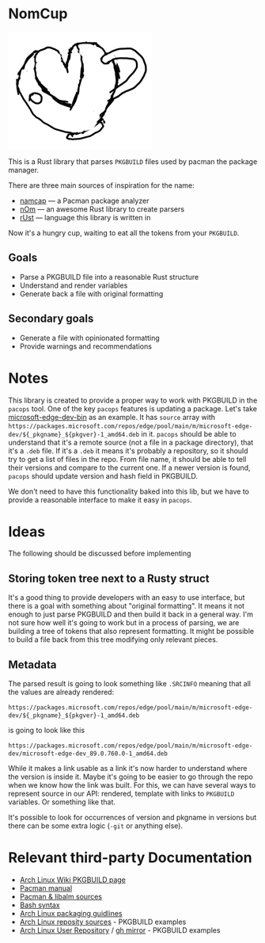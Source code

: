 # NomCup

![NomCup the mascot](nomcup.png)

This is a Rust library that parses `PKGBUILD` files used by pacman the package manager.

There are three main sources of inspiration for the name:
* [namcap](https://gitlab.archlinux.org/pacman/namcap) — a Pacman package analyzer
* [nOm](https://github.com/rust-bakery/nom) — an awesome Rust library to create parsers
* [rUst](https://www.rust-lang.org) — language this library is written in

Now it's a hungry cup, waiting to eat all the tokens from your `PKGBUILD`.

## Goals

* Parse a PKGBUILD file into a reasonable Rust structure
* Understand and render variables
* Generate back a file with original formatting

## Secondary goals

* Generate a file with opinionated formatting
* Provide warnings and recommendations

# Notes

This library is created to provide a proper way to work with PKGBUILD in the `pacops` tool.
One of the key `pacops` features is updating a package.
Let's take [microsoft-edge-dev-bin](https://aur.archlinux.org/cgit/aur.git/tree/PKGBUILD?h=microsoft-edge-dev-bin) as an example.
It has `source` array with `https://packages.microsoft.com/repos/edge/pool/main/m/microsoft-edge-dev/${_pkgname}_${pkgver}-1_amd64.deb` in it.
`pacops` should be able to understand that it's a remote source (not a file in a package directory), that it's a `.deb` file.
If it's a `.deb` it means it's probably a repository, so it should try to get a list of files in the repo.
From file name, it should be able to tell their versions and compare to the current one.
If a newer version is found, `pacops` should update version and hash field in PKGBUILD.

We don't need to have this functionality baked into this lib, but we have to provide a reasonable interface to make it easy in `pacops`.

# Ideas
The following should be discussed before implementing

## Storing token tree next to a Rusty struct

It's a good thing to provide developers with an easy to use interface, but there is a goal with something about "original formatting".
It means it not enough to just parse PKGBUILD and then build it back in a general way.
I'm not sure how well it's going to work but in a process of parsing, we are building a tree of tokens that also represent formatting.
It might be possible to build a file back from this tree modifying only relevant pieces.

## Metadata
The parsed result is going to look something like `.SRCINFO` meaning that all the values are already rendered:
```
https://packages.microsoft.com/repos/edge/pool/main/m/microsoft-edge-dev/${_pkgname}_${pkgver}-1_amd64.deb
```
is going to look like this

```
https://packages.microsoft.com/repos/edge/pool/main/m/microsoft-edge-dev/microsoft-edge-dev_89.0.760.0-1_amd64.deb
```

While it makes a link usable as a link it's now harder to understand where the version is inside it.
Maybe it's going to be easier to go through the repo when we know how the link was built.
For this, we can have several ways to represent source in our API: rendered, template with links to `PKGBUILD` variables.
Or something like that.

It's possible to look for occurrences of version and pkgname in versions but there can be some extra logic (`-git` or anything else).

# Relevant third-party Documentation

* [Arch Linux Wiki PKGBUILD page](https://wiki.archlinux.org/title/PKGBUILD)
* [Pacman manual](https://wiki.archlinux.org/title/PKGBUILD)
* [Pacman & libalm sources](https://gitlab.archlinux.org/pacman/pacman)
* [Bash syntax](https://www.gnu.org/software/bash/manual/bash.html#Shell-Syntax)
* [Arch Linux packaging guidlines](https://wiki.archlinux.org/title/Arch_package_guidelines)
* [Arch Linux reposity sources](https://github.com/archlinux/svntogit-packages) - PKGBUILD examples
* [Arch Linux User Repository](https://aur.archlinux.org/) / [gh mirror](https://github.com/archlinux/aur) - PKGBUILD examples
